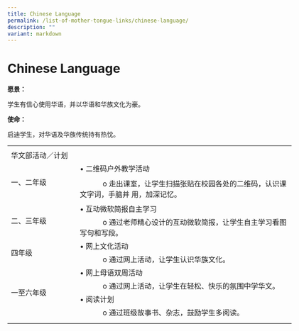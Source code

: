 ```yaml
---
title: Chinese Language
permalink: /list-of-mother-tongue-links/chinese-language/
description: ""
variant: markdown
---
```

# **Chinese Language**
**愿景：**

学生有信心使用华语，并以华语和华族文化为豪。

**使命：**

启迪学生，对华语及华族传统持有热忱。


<table border="0" cellpadding="0" cellspacing="0" width="640" style="border-collapse:
 collapse;width:480pt"><colgroup><col width="145" style="mso-width-source:userset;mso-width-alt:5302;width:109pt"> <col width="495" style="mso-width-source:userset;mso-width-alt:18102;width:371pt"></colgroup><tbody><tr height="5" style="mso-height-source:userset;height:3.75pt"><td height="5" width="145" style="height:3.75pt;width:109pt"><a name="RANGE!F3:G15"></a></td><td width="495" style="width:371pt"></td></tr><tr height="21" style="height:15.75pt"><td colspan="2" height="21" class="xl65" width="640" style="height:15.75pt;
  width:480pt">华文部活动／计划</td></tr><tr height="21" style="height:15.75pt;outline: 0px;margin-right:0px;padding-bottom:
  0px;padding-top:0px"><td rowspan="2" height="82" class="xl66" width="145" style="height:61.5pt;width:109pt;
  outline: 0px">一、二年级</td><td class="xl64" style="border-top:none;outline: 0px">• 二维码户外教学活动</td></tr><tr height="61" style="height:45.75pt"><td height="61" class="xl68" width="495" style="height:45.75pt;border-top:none;
  width:371pt">&nbsp; &nbsp; &nbsp; &nbsp; &nbsp; &nbsp; o 走出课室，让学生扫描张贴在校园各处的二维码，认识课文字词，手脑并 用，加深记忆。</td></tr><tr height="21" style="height:15.75pt;outline: 0px;margin-right:0px;padding-bottom:
  0px;padding-top:0px"><td rowspan="2" height="62" class="xl67" style="height:46.5pt;outline: 0px">二、三年级</td><td class="xl64" style="border-top:none;outline: 0px">• 互动微软简报自主学习</td></tr><tr height="41" style="height:30.75pt"><td height="41" class="xl68" width="495" style="height:30.75pt;border-top:none;
  width:371pt">&nbsp; &nbsp; &nbsp; &nbsp; &nbsp; &nbsp; o 通过老师精心设计的互动微软简报，让学生自主学习看图写句和写段。</td></tr><tr height="21" style="height:15.75pt;outline: 0px;margin-right:0px;padding-bottom:
  0px;padding-top:0px"><td rowspan="2" height="42" class="xl66" width="145" style="height:31.5pt;width:109pt;
  outline: 0px">四年级</td><td class="xl64" style="border-top:none;outline: 0px">• 网上文化活动</td></tr><tr height="21" style="height:15.75pt"><td height="21" class="xl64" style="height:15.75pt;border-top:none">&nbsp; &nbsp; &nbsp; &nbsp; &nbsp; &nbsp; o 通过网上活动，让学生认识华族文化。</td></tr><tr height="21" style="height:15.75pt;outline: 0px;margin-right:0px;padding-bottom:
  0px;padding-top:0px"><td rowspan="4" height="84" class="xl66" width="145" style="height:63.0pt;width:109pt;
  outline: 0px">一至六年级</td><td class="xl64" style="border-top:none;outline: 0px">• 网上母语双周活动</td></tr><tr height="21" style="height:15.75pt"><td height="21" class="xl68" width="495" style="height:15.75pt;border-top:none;
  width:371pt">&nbsp; &nbsp; &nbsp; &nbsp; &nbsp; &nbsp; o 通过网上活动，让学生在轻松、快乐的氛围中学华文。</td></tr><tr height="21" style="height:15.75pt"><td height="21" class="xl64" style="height:15.75pt;border-top:none">• 阅读计划</td></tr><tr height="21" style="height:15.75pt"><td height="21" class="xl64" style="height:15.75pt;border-top:none">&nbsp; &nbsp; &nbsp; &nbsp; &nbsp; &nbsp; o 通过班级故事书、杂志，鼓励学生多阅读。</td></tr><tr height="9" style="mso-height-source:userset;height:6.75pt"><td height="9" style="height:6.75pt"></td><td></td></tr></tbody></table>